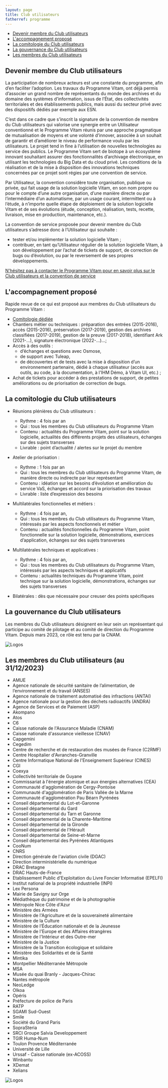 ```yaml
---
layout: page
title: Club utilisateurs
fatherref: programme
---
```

* [Devenir membre du Club utilisateurs](#CU)
* [L'accompagnement proposé](#accompagnement)
* [La comitologie du Club utilisateurs](#comito)
* [La gouvernance du Club utilisateurs](#gouvernance)
* [Les membres du Club utilisateurs](#membre)

## Devenir membre du Club utilisateurs<a name="CU"></a>
La participation de nombreux acteurs est une constante du programme, afin d’en faciliter l’adoption. Les travaux du Programme Vitam, ont déjà permis d’associer un grand nombre de représentants du monde des archives et du domaine des systèmes d’information, issus de l’État, des collectivités territoriales et des établissements publics, mais aussi du secteur privé avec des dispositifs dédiés par exemple aux ESN.

C’est dans ce cadre que s’inscrit la signature de la convention de membre du Club utilisateurs qui valorise une synergie entre un Utilisateur conventionné et le Programme Vitam réunis par une approche pragmatique de mutualisation de moyens et une volonté d’innover, associée à un souhait de garantir et d’améliorer le niveau de performance voulu par les utilisateurs.
Le projet tend in fine à l’utilisation de nouvelles technologies au service des publics. Le Programme Vitam sert de biotope à un écosystème innovant souhaitant assurer des fonctionnalités d’archivage électronique, en utilisant les technologies du Big Data et du cloud privé. Les conditions de la réalisation et de la mise à disposition des innovations techniques concernées par ce projet sont régies par une convention de service.

Par Utilisateur, la convention considère toute organisation, publique ou privée, qui fait usage de la solution logicielle Vitam, en son nom propre ou pour le compte d’une autre organisation, d’une manière directe ou par l’intermédiaire d’un automatisme, par un usage courant, intermittent ou à l’étude, à n’importe quelle étape de déploiement de la solution logicielle Vitam et de ses évolutions (étude, conception, réalisation, tests, recette, livraison, mise en production, maintenance, etc.).

La convention de service proposée pour devenir membre du Club utilisateurs s’adresse donc à l’Utilisateur qui souhaite :
* tester et/ou implémenter la solution logicielle Vitam ;
* contribuer, en tant qu’Utilisateur régulier de la solution logicielle Vitam, à son développement par l’achat de tickets de support, de correction de bugs ou d’évolution, ou par le reversement de ses propres développements.

[N'hésitez pas à contacter le Programme Vitam pour en savoir plus sur le Club utilisateurs et la convention de service](mailto:contact@programmevitam.fr)


## L'accompagnement proposé<a name="accompagnement"></a>

Rapide revue de ce qui est proposé aux membres du Club utilisateurs du Programme Vitam :

* [Comitologie dédiée](#comito) 
* Chantiers métier ou techniques : préparation des entrées (2015-2016), accès (2015-2016), préservation (2017-2019), gestion des archives classifiées (2017-2019), gestion de la preuve (2017-2018), identifiant Ark (2021-…), signature électronique (2022-...)...;
* Accès à des outils :  
    - d’échanges et questions avec Osmose,  
    - de support avec Tuleap,  
    - de découvertes et de tests avec la mise à disposition d’un environnement partenaire, dédié à chaque utilisateur (accès aux outils, au code, à la documentation, à l'IHM Démo, à Vitam UI, etc.) ;
* Achat de tickets pour accéder à des prestations de support, de petites améliorations ou de priorisation de correction de bugs.

## La comitologie du Club utilisateurs<a name="comito"></a>

* Réunions plénières du Club utilisateurs : 
    * Rythme : 4 fois par an
    * Qui : tous les membres du Club utilisateurs du Programme Vitam
    * Contenu : actualités du Programme Vitam, point sur la solution logicielle, actualités des différents projets des utilisateurs, échanges sur des sujets transverses
    * Livrable : point d’actualité / alertes sur le projet du membre

* Atelier de priorisation : 
    * Rythme : 1 fois par an
    * Qui : tous les membres du Club utilisateurs du Programme Vitam, de manière directe ou indirecte par leur représentant
    * Contenu : idéation sur les besoins d’évolution et amélioration du service VaS, échanges et accord sur la priorisation des travaux
    * Livrable : liste d’expression des besoins

* Multilatérales fonctionnelles et métiers : 
    * Rythme : 4 fois par an,
    * Qui : tous les membres du Club utilisateurs du Programme Vitam, intéressés par les aspects fonctionnels et métier 
    * Contenu : actualités fonctionnelles du Programme Vitam, point fonctionnelle sur la solution logicielle, démonstrations, exercices d’application, échanges sur des sujets transverses

* Multilatérales techniques et applicatives :
    * Rythme : 4 fois par an,
    * Qui : tous les membres du Club utilisateurs du Programme Vitam, intéressés par les aspects techniques et applicatifs
    * Contenu : actualités techniques du Programme Vitam, point technique sur la solution logicielle, démonstrations, échanges sur des sujets transverses

* Bilatérales : dès que nécessaire pour creuser des points spécifiques

## La gouvernance du Club utilisateurs<a name="gouvernance"></a>

Les membres du Club utilisateurs désignent en leur sein un représentant qui participe au comité de pilotage et  au comité de direction du Programme Vitam. Depuis mars 2023, ce rôle est tenu par la CNAM.

![Logos](/public/images/202303_gouvernance_MAC.jpg)

## Les membres du Club utilisateurs (au 31/12/2023)<a name="membre"></a>

* AMUE
* Agence nationale de sécurité sanitaire de l’alimentation, de l’environnement et du travail (ANSES)
* Agence nationale de traitement automatisé des infractions (ANTAI)
* Agence nationale pour la gestion des déchets radioactifs (ANDRA)
* Agence de Services et de Paiement (ASP)
* Akompano
* Atos
* C6
* Caisse nationale de l'Assurance Maladie (CNAM)
* Caisse nationale d'assurance vieillesse (CNAV)
* Capgemini
* Cegedim
* Centre de recherche et de restauration des musées de France (C2RMF)  
* Centre Hospitalier d'Avranches-Granville
* Centre Informatique National de l'Enseignement Supérieur (CINES)
* CGI
* Coexya
* Collectivité territoriale de Guyane
* Commissariat à l'énergie atomique et aux énergies alternatives (CEA)
* Communauté d'agglomération de Cergy-Pontoise
* Communauté d'agglomération de Paris Vallée de la Marne
* Communauté d'agglomération Pau Béarn Pyrénées
* Conseil départemental du Lot-et-Garonne
* Conseil départemental du Gard
* Conseil départemental du Tarn et Garonne 
* Conseil départemental de la Charente-Maritime
* Conseil départemental de la Gironde
* Conseil départemental de l'Hérault
* Conseil départemental de Seine-et-Marne
* Conseil départemental des Pyrénées Atlantiques  
* CooNum
* CNRS
* Direction générale de l'aviation civile (DGAC)   
* Direction interministérielle du numérique
* DRAC Bretagne
* DRAC Hauts-de-France
* Etablissement Public d'Exploitation du Livre Foncier Informatisé (EPELFI)
* Institut national de la propriété industrielle (INPI)
* Lex Persona
* Mairie de Savigny sur Orge  
* Médiathèque du patrimoine et de la photographie
* Métropole Nice Côte d'Azur
* Ministère des Armées
* Ministère de l'Agriculture et de la souveraineté alimentaire  
* Ministère de la Culture
* Ministère de l’Éducation nationale et de la Jeunesse
* Ministère de l'Europe et des Affaires étrangères
* Ministère de l'Intérieur et des Outre-mer
* Ministère de la Justice
* Ministère de la Transition écologique et solidaire
* Ministère des Solidarités et de la Santé
* Mintika
* Montpellier Méditerranée Métropole
* MSA
* Musée du quai Branly - Jacques-Chirac
* Nantes métropole
* NeoLedge
* Olkoa
* Opéris
* Préfecture de police de Paris
* RATP
* SGAMI Sud-Ouest 
* Smile
* Société du Grand Paris
* SopraSteria
* SRCI Groupe Salvia Developpement
* TGIR Huma-Num
* Toulon Provence Méditerranée
* Université de Lille
* Urssaf - Caisse nationale (ex-ACOSS)
* Winbantu
* XDemat
* Xelians

![Logos](/public/images/202312_utilisateurs.jpg)
